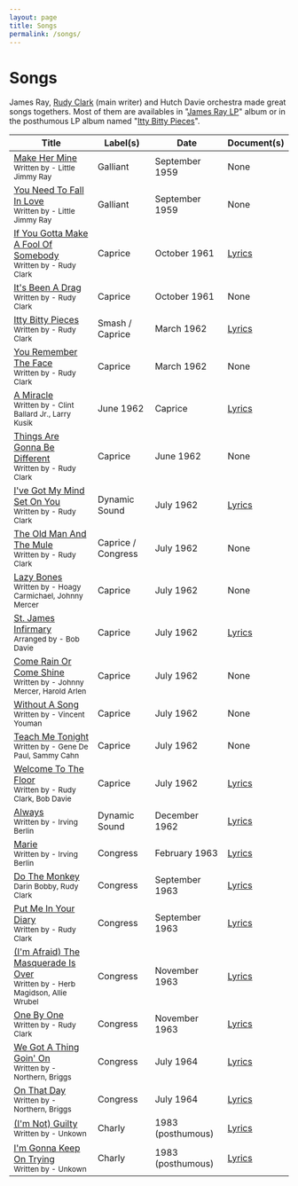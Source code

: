 ```yaml
---
layout: page
title: Songs
permalink: /songs/
---
```


# Songs

James Ray, [Rudy Clark](https://en.wikipedia.org/wiki/Rudy_Clark) (main writer) and Hutch Davie orchestra made great songs togethers. Most of them are availables in "[James Ray LP](https://www.discogs.com/release/3221079-James-Ray-James-Ray)" album or in the posthumous LP album named "[Itty Bitty Pieces](https://www.discogs.com/release/3016494-James-Ray-Itty-Bitty-Pieces)".

| Title | Label(s) | Date | Document(s) |
| --- | --- | --- | --- |
| [Make Her Mine](https://www.youtube.com/watch?v=r0ptmu3QHI8)<br><sup>Written by - Little Jimmy Ray</sup> | Galliant | September 1959 |  None |
| [You Need To Fall In Love](https://www.youtube.com/watch?v=a21ujJ22t3s)<br><sup>Written by - Little Jimmy Ray</sup> | Galliant | September 1959 | None |
| [If You Gotta Make A Fool Of Somebody](https://www.youtube.com/watch?v=sperNZW6A8k)<br><sup>Written by - Rudy Clark</sup> | Caprice | October 1961 | [Lyrics](./lyrics/if-you-gotta-make-a-fool-of-somebody.md) |
| [It's Been A Drag](https://www.youtube.com/watch?v=Z8zyY8Q37fk)<br><sup>Written by - Rudy Clark</sup> | Caprice | October 1961 | None |
| [Itty Bitty Pieces](https://www.youtube.com/watch?v=56Tv8PjAF5Y)<br><sup>Written by - Rudy Clark</sup> | Smash / Caprice | March 1962 | [Lyrics](./lyrics/itty-bitty-pieces.md) |
| [You Remember The Face](https://www.youtube.com/watch?v=ZR7JAQcVPgM)<br><sup>Written by - Rudy Clark</sup> | Caprice | March 1962 | None |
| [A Miracle](https://www.youtube.com/watch?v=s9y2VSHu2I8)<br><sup>Written by - Clint Ballard Jr., Larry Kusik</sup> | June 1962 | Caprice | [Lyrics](./lyrics/a-miracle.md) |
| [Things Are Gonna Be Different](https://www.youtube.com/watch?v=_78nuECv3Do)<br><sup>Written by - Rudy Clark</sup> | Caprice | June 1962 | None |
| [I've Got My Mind Set On You](https://www.youtube.com/watch?v=dSNbpBOf80A)<br><sup>Written by - Rudy Clark</sup> | Dynamic Sound | July 1962 | [Lyrics](./lyrics/i-ve-got-my-mind-set-on-you.md) |
| [The Old Man And The Mule](https://www.youtube.com/watch?v=9H6uo_a24xU)<br><sup>Written by - Rudy Clark</sup> | Caprice / Congress | July 1962 | None |
| [Lazy Bones](https://www.youtube.com/watch?v=Apj1Cvkc55o)<br><sup>Written by - Hoagy Carmichael, Johnny Mercer</sup> | Caprice | July 1962 | None |
| [St. James Infirmary](https://www.youtube.com/watch?v=lAP2bfSE_2s)<br><sup>Arranged by - Bob Davie</sup> | Caprice | July 1962 | [Lyrics](./lyrics/st-james-infirmary.md) |
| [Come Rain Or Come Shine](https://www.youtube.com/watch?v=2uZ1bjzcJME)<br><sup>Written by - Johnny Mercer, Harold Arlen</sup> | Caprice | July 1962 | None |
| [Without A Song](https://www.youtube.com/watch?v=vVQ447pzuzU)<br><sup>Written by - Vincent Youman</sup> | Caprice | July 1962 | None |
| [Teach Me Tonight](https://www.youtube.com/watch?v=Z3g0ktzpZXs)<br><sup>Written by - Gene De Paul, Sammy Cahn</sup> | Caprice | July 1962 | None |
| [Welcome To The Floor](https://www.youtube.com/watch?v=xDs6FBXgC60)<br><sup>Written by - Rudy Clark, Bob Davie</sup> | Caprice | July 1962 | [Lyrics](./lyrics/welcome-to-the-floor.md) |
| [Always](https://www.youtube.com/watch?v=RwJwHDQvj_s)<br><sup>Written by - Irving Berlin</sup> | Dynamic Sound | December 1962 | [Lyrics](./lyrics/always.md) |
| [Marie](https://www.youtube.com/watch?v=xVRQULoAq8U)<br><sup>Written by - Irving Berlin</sup> | Congress | February 1963 | [Lyrics](./lyrics/marie.md) |
| [Do The Monkey](https://www.youtube.com/watch?v=4VttO0uJH_Q)<br><sup>Darin Bobby, Rudy Clark</sup> | Congress | September 1963 | [Lyrics](./lyrics/do-the-monkey.md) |
| [Put Me In Your Diary](https://www.youtube.com/watch?v=sTOyZlzDekQ)<br><sup>Written by - Rudy Clark</sup> | Congress | September 1963 | [Lyrics](./lyrics/put-me-in-your-diary.md) |
| [(I'm Afraid) The Masquerade Is Over](https://www.youtube.com/watch?v=aEqzGMSyVOU)<br><sup>Written by - Herb Magidson, Allie Wrubel</sup> | Congress | November 1963 | [Lyrics](./lyrics/i-m-afraid-the-masquerade-is-over.md) |
| [One By One](https://www.youtube.com/watch?v=qAnOf4q-6uA)<br><sup>Written by - Rudy Clark</sup> | Congress | November 1963 | [Lyrics](./lyrics/one-by-one.md) |
| [We Got A Thing Goin' On](https://www.youtube.com/watch?v=jUdfMkWEpFQ)<br><sup>Written by - Northern, Briggs</sup> | Congress | July 1964 | [Lyrics](./lyrics/we-got-a-thing-going-on.md) |
| [On That Day](https://www.youtube.com/watch?v=Lg7g_tXujyg)<br><sup>Written by - Northern, Briggs</sup> | Congress | July 1964 | [Lyrics](./lyrics/on-that-day.md) |
| [(I'm Not) Guilty](https://www.youtube.com/watch?v=ErTy6JLe9c0)<br><sup>Written by - Unkown</sup> | Charly | 1983 (posthumous) | [Lyrics](./lyrics/i-m-not-guilty.md) |
| [I'm Gonna Keep On Trying](https://www.youtube.com/watch?v=qbvnqetOx5k)<br><sup>Written by - Unkown</sup> | Charly | 1983 (posthumous) | [Lyrics](./lyrics/i-m-gonna-keep-on-trying.md) |

